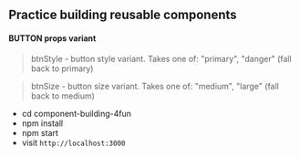 
## Practice building reusable components 

#### BUTTON props variant
>btnStyle - button style variant. Takes one of: "primary", "danger" (fall back to primary)

>btnSize - button size variant. Takes one of: "medium", "large" (fall back to medium)


* cd component-building-4fun
* npm install
* npm start
* visit `http://localhost:3000`
